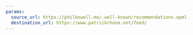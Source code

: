 ```yaml
---
params:
  source_url: https://philbowell.me/.well-known/recommendations.opml
  destination_url: https://www.patrickrhone.net/feed/
---
```

